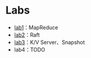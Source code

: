 # Labs

* [lab1](lab1.md)：MapReduce
* [lab2](lab2.md)：Raft
* [lab3](lab3.md)：K/V Server、Snapshot
* lab4：TODO

